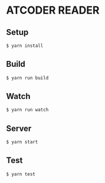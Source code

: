 
# ATCODER READER

## Setup

```bash
$ yarn install
``` 

## Build

```bash
$ yarn run build
```

## Watch

```bash
$ yarn run watch
```

## Server

```bash
$ yarn start
```

## Test

```bash
$ yarn test
```